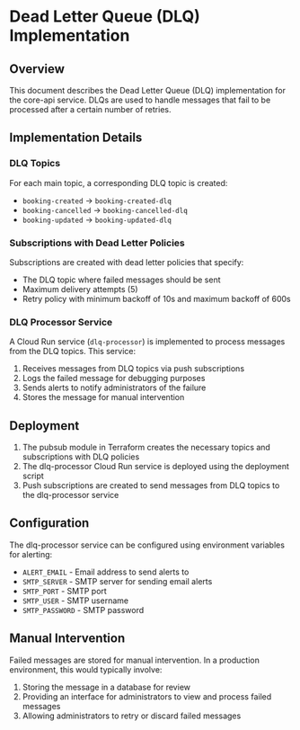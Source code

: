 # Dead Letter Queue (DLQ) Implementation

## Overview

This document describes the Dead Letter Queue (DLQ) implementation for the core-api service. DLQs are used to handle messages that fail to be processed after a certain number of retries.

## Implementation Details

### DLQ Topics

For each main topic, a corresponding DLQ topic is created:

- `booking-created` -> `booking-created-dlq`
- `booking-cancelled` -> `booking-cancelled-dlq`
- `booking-updated` -> `booking-updated-dlq`

### Subscriptions with Dead Letter Policies

Subscriptions are created with dead letter policies that specify:

- The DLQ topic where failed messages should be sent
- Maximum delivery attempts (5)
- Retry policy with minimum backoff of 10s and maximum backoff of 600s

### DLQ Processor Service

A Cloud Run service (`dlq-processor`) is implemented to process messages from the DLQ topics. This service:

1. Receives messages from DLQ topics via push subscriptions
2. Logs the failed message for debugging purposes
3. Sends alerts to notify administrators of the failure
4. Stores the message for manual intervention

## Deployment

1. The pubsub module in Terraform creates the necessary topics and subscriptions with DLQ policies
2. The dlq-processor Cloud Run service is deployed using the deployment script
3. Push subscriptions are created to send messages from DLQ topics to the dlq-processor service

## Configuration

The dlq-processor service can be configured using environment variables for alerting:

- `ALERT_EMAIL` - Email address to send alerts to
- `SMTP_SERVER` - SMTP server for sending email alerts
- `SMTP_PORT` - SMTP port
- `SMTP_USER` - SMTP username
- `SMTP_PASSWORD` - SMTP password

## Manual Intervention

Failed messages are stored for manual intervention. In a production environment, this would typically involve:

1. Storing the message in a database for review
2. Providing an interface for administrators to view and process failed messages
3. Allowing administrators to retry or discard failed messages
